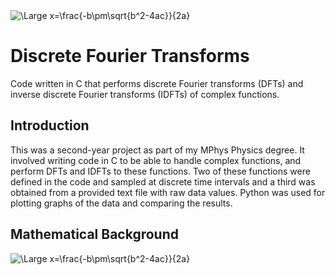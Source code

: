 <img src="https://latex.codecogs.com/svg.latex?\Large&space;x=\frac{-b\pm\sqrt{b^2-4ac}}{2a}" title="\Large x=\frac{-b\pm\sqrt{b^2-4ac}}{2a}" />

# Discrete Fourier Transforms
Code written in C that performs discrete Fourier transforms (DFTs) and inverse discrete Fourier transforms (IDFTs) of complex functions.

## Introduction
This was a second-year project as part of my MPhys Physics degree. It involved writing code in C to be able to handle complex functions, and perform DFTs and IDFTs to these functions. Two of these functions were defined in the code and sampled at discrete time intervals and a third was obtained from a provided text file with raw data values. Python was used for plotting graphs of the data and comparing the results.

## Mathematical Background
![\Large x=\frac{-b\pm\sqrt{b^2-4ac}}{2a}](https://latex.codecogs.com/svg.latex?\Large&space;x=\frac{-b\pm\sqrt{b^2-4ac}}{2a})
